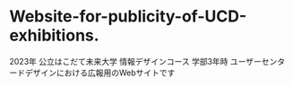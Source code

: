 # Website-for-publicity-of-UCD-exhibitions.
2023年 公立はこだて未来大学 情報デザインコース 学部3年時 ユーザーセンタードデザインにおける広報用のWebサイトです
